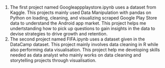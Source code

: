 1. The first project named Googleappplaystore.ipynb uses a dataset from Kaggle. This projects mainly used Data Manipulation with pandas on Python on loading, cleaning, and visualizing scraped Google Play Store data to understand the Android app market. This project helps me undertstanding how to pick up questions to gain insights in the data to devise strategies to drive growth and retention.
2. The second project named FIFA.ipynb uses a dataset given in the DataCamp dataset. This project mainly involves data cleaning in R while also performing data visualisation. This project help me developing skills needed as data analyst who mainly works on data cleaning and storytelling projects through visualisation.
